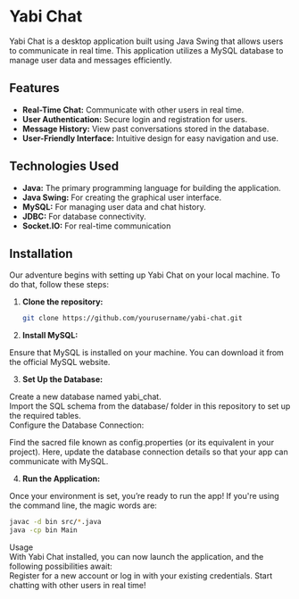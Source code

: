 # Yabi Chat  

Yabi Chat is a desktop application built using Java Swing that allows users to communicate in real time. This application utilizes a MySQL database to manage user data and messages efficiently.  

## Features  

- **Real-Time Chat:** Communicate with other users in real time.  
- **User Authentication:** Secure login and registration for users.  
- **Message History:** View past conversations stored in the database.  
- **User-Friendly Interface:** Intuitive design for easy navigation and use.  

## Technologies Used  

- **Java:** The primary programming language for building the application.  
- **Java Swing:** For creating the graphical user interface.  
- **MySQL:** For managing user data and chat history.  
- **JDBC:** For database connectivity.  
- **Socket.IO:** For real-time communication  

## Installation

Our adventure begins with setting up Yabi Chat on your local machine. To do that, follow these steps:  

1. **Clone the repository:**  

   ```bash
   git clone https://github.com/yourusername/yabi-chat.git
2. **Install MySQL:**  

Ensure that MySQL is installed on your machine. You can download it from the official MySQL website.  

3. **Set Up the Database:**  

Create a new database named yabi_chat.  
Import the SQL schema from the database/ folder in this repository to set up the required tables.  
Configure the Database Connection:  

Find the sacred file known as config.properties (or its equivalent in your project). Here, update the database connection details so that your app can communicate with MySQL.  

4. **Run the Application:**  

Once your environment is set, you’re ready to run the app! If you're using the command line, the magic words are:  

```bash
javac -d bin src/*.java
java -cp bin Main
```
Usage  
With Yabi Chat installed, you can now launch the application, and the following possibilities await:  
Register for a new account or log in with your existing credentials.
Start chatting with other users in real time!
